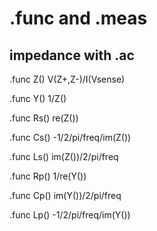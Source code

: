 # .func and .meas

## impedance with .ac
.func Z() V(Z+,Z-)/I(Vsense)

.func Y() 1/Z()

.func Rs() re(Z())

.func Cs() -1/2/pi/freq/im(Z())

.func Ls() im(Z())/2/pi/freq

.func Rp() 1/re(Y())

.func Cp() im(Y())/2/pi/freq

.func Lp() -1/2/pi/freq/im(Y())




